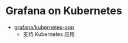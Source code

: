 # Grafana on Kubernetes

* [grafana/kubernetes-app](https://github.com/grafana/kubernetes-app)
  * 支持 Kubernetes 应用
